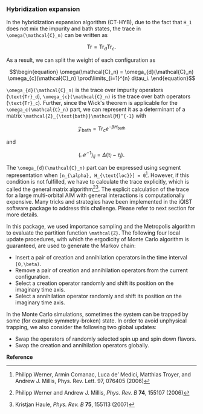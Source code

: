 ### Hybridization expansion

In the hybridization expansion algorithm (CT-HYB), due to the fact that ``H_1`` does not mix the impurity and bath states, the trace in ``\omega(\mathcal{C}_n)`` can be written as 

```math
\text{Tr} = \text{Tr}_d \text{Tr}_c.
```
As a result, we can split the weight of each configuration as 
```math
\begin{equation}
\omega(\mathcal{C}_n) = \omega_{d}(\mathcal{C}_n) \omega_{c}(\mathcal{C}_n) \prod\limits_{i=1}^{n} d\tau_i.
\end{equation}
```
``\omega_{d}(\mathcal{C}_n)`` is the trace over impurity operators (``\text{Tr}_d``), ``\omega_{c}(\mathcal{C}_n)`` is the trace over bath operators (``\text{Tr}_c``). Further, since the Wick's theorem is applicable for the ``\omega_c(\mathcal{C}_n)`` part, we can represent it as a determinant of a matrix ``\mathcal{Z}_{\text{bath}}\mathcal{M}^{-1}`` with 

```math
\mathcal{Z}_{\text{bath}}=\text{Tr}_c e^{-\beta H_{\text{bath}}}
```

and

```math
(\mathcal{M}^{-1})_{ij} = \Delta(\tau_i - \tau_j).
```

The ``\omega_{d}(\mathcal{C}_n)`` part can be expressed using segment representation when ``[n_{\alpha}, H_{\text{loc}}] = 0``[^1]. However, if this condition is not fulfilled, we have to calculate the trace explicitly, which is called the general matrix algorithm[^2][^3]. The explicit calculation of the trace for a large multi-orbital AIM with general interactions is computationally expensive. Many tricks and strategies have been implemented in the iQIST software package to address this challenge. Please refer to next section for more details.

In this package, we used importance sampling and the Metropolis algorithm to evaluate the partition function ``\mathcal{Z}``. The following four local update procedures, with which the ergodicity of Monte Carlo algorithm is guaranteed, are used to generate the Markov chain: 

* Insert a pair of creation and annihilation operators in the time interval ``[0,\beta)``.
* Remove a pair of creation and annihilation operators from the current configuration.
* Select a creation operator randomly and shift its position on the imaginary time axis.
* Select a annihilation operator randomly and shift its position on the imaginary time axis.

In the Monte Carlo simulations, sometimes the system can be trapped by some (for example symmetry-broken) state. In order to avoid unphysical trapping, we also consider the following two global updates:
* Swap the operators of randomly selected spin up and spin down flavors.
* Swap the creation and annihilation operators globally.

**Reference**

[^1]: Philipp Werner, Armin Comanac, Luca de’ Medici, Matthias Troyer, and Andrew J. Millis, Phys. Rev. Lett. 97, 076405 (2006)

[^2]: Philipp Werner and Andrew J. Millis, *Phys. Rev. B* **74**, 155107 (2006)

[^3]: Kristjan Haule, *Phys. Rev. B* **75**, 155113 (2007)
